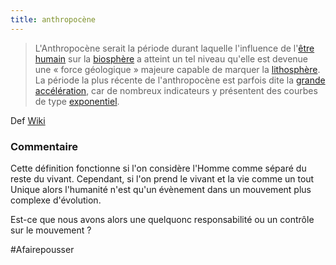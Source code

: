 ```yaml
---
title: anthropocène
---
```

> L'Anthropocène serait la période durant laquelle l'influence de l'[être humain](https://fr.wikipedia.org/wiki/Homo_sapiens "Homo sapiens") sur la [biosphère](https://fr.wikipedia.org/wiki/Biosph%C3%A8re "Biosphère") a atteint un tel niveau qu'elle est devenue une « force géologique » majeure capable de marquer la [lithosphère](https://fr.wikipedia.org/wiki/Lithosph%C3%A8re "Lithosphère"). La période la plus récente de l'anthropocène est parfois dite la [grande accélération](https://fr.wikipedia.org/wiki/Grande_acc%C3%A9l%C3%A9ration "Grande accélération"), car de nombreux indicateurs y présentent des courbes de type [exponentiel](https://fr.wikipedia.org/wiki/Croissance_exponentielle "Croissance exponentielle").

Def [Wiki](https://en.wikipedia.org/wiki/Anthropocene)

### Commentaire
Cette définition fonctionne si l'on considère l'Homme comme séparé du reste du vivant. Cependant, si l'on prend le vivant et la vie comme un tout Unique alors l'humanité n'est qu'un évènement dans un mouvement plus complexe d'évolution.

Est-ce que nous avons alors une quelquonc responsabilité ou un contrôle sur le mouvement ?

#Afairepousser 
